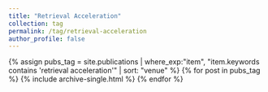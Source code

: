 ```yaml
---
title: "Retrieval Acceleration"
collection: tag
permalink: /tag/retrieval-acceleration
author_profile: false
---
```

{% assign pubs_tag = site.publications | where_exp:"item", "item.keywords contains 'retrieval acceleration'" | sort: "venue" %}
{% for post in pubs_tag %}
  {% include archive-single.html %}
{% endfor %}